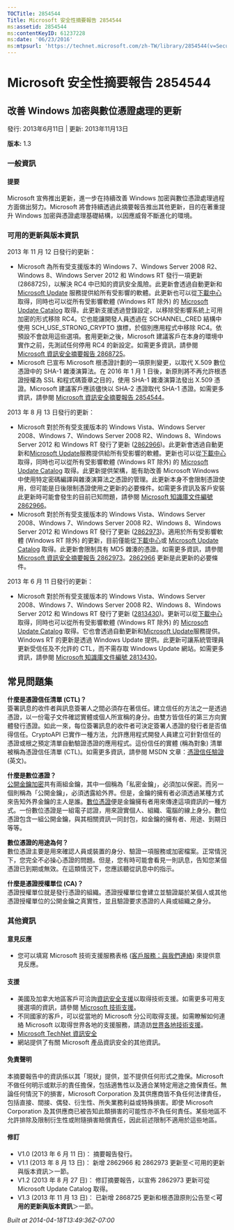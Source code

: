 ```yaml
---
TOCTitle: 2854544
Title: Microsoft 安全性摘要報告 2854544
ms:assetid: 2854544
ms:contentKeyID: 61237228
ms:date: '06/23/2016'
ms:mtpsurl: 'https://technet.microsoft.com/zh-TW/library/2854544(v=Security.10)'
---
```



Microsoft 安全性摘要報告 2854544
================================

改善 Windows 加密與數位憑證處理的更新
-------------------------------------

發行: 2013年6月11日 | 更新: 2013年11月13日

**版本:** 1.3

### 一般資訊

#### 提要

Microsoft 宣佈推出更新，進一步在持續改善 Windows 加密與數位憑證處理過程方面做出努力。Microsoft 將會持續透過此摘要報告推出其他更新，目的在著重提升 Windows 加密與憑證處理基礎結構，以因應威脅不斷進化的環境。

### 可用的更新與版本資訊

2013 年 11 月 12 日發行的更新：

-   Microsoft 為所有受支援版本的 Windows 7、Windows Server 2008 R2、Windows 8、Windows Server 2012 和 Windows RT 發行一項更新 (2868725)，以解決 RC4 中已知的資訊安全風險。此更新會透過自動更新和 [Microsoft Update](https://go.microsoft.com/fwlink/?linkid=40747) 服務提供給所有受影響的軟體。此更新也可以從[下載中心](https://www.microsoft.com/download/default.aspx)取得，同時也可以從所有受影響軟體 (Windows RT 除外) 的 [Microsoft Update Catalog](https://catalog.update.microsoft.com/v7/site/) 取得。此更新支援透過登錄設定，以移除受影響系統上可用加密的形式移除 RC4。它也能讓開發人員透過在 SCHANNEL\_CRED 結構中使用 SCH\_USE\_STRONG\_CRYPTO 旗標，於個別應用程式中移除 RC4。依預設不會啟用這些選項。套用更新之後，Microsoft 建議客戶在本身的環境中實作之前，先測試任何停用 RC4 的新設定。如需更多資訊，請參閱 [Microsoft 資訊安全摘要報告 2868725](https://technet.microsoft.com/zh-tw/security/bulletin)。
-   Microsoft 已宣布 Microsoft 根憑證計劃的一項原則變更，以取代 X.509 數位憑證中的 SHA-1 雜湊演算法。在 2016 年 1 月 1 日後，新原則將不再允許根憑證授權為 SSL 和程式碼簽章之目的，使用 SHA-1 雜湊演算法發出 X.509 憑證。Microsoft 建議客戶應該儘快以 SHA-2 憑證取代 SHA-1 憑證。如需更多資訊，請參閱 [Microsoft 資訊安全摘要報告 2854544](https://technet.microsoft.com/zh-tw/security/bulletin)。

2013 年 8 月 13 日發行的更新：

-   Microsoft 對於所有受支援版本的 Windows Vista、Windows Server 2008、Windows 7、Windows Server 2008 R2、Windows 8、Windows Server 2012 和 Windows RT 發行了更新 ([2862966](https://support.microsoft.com/kb/2862966))。此更新會透過自動更新和[Microsoft Update](https://go.microsoft.com/fwlink/?linkid=40747)服務提供給所有受影響的軟體。更新也可以從[下載中心](https://www.microsoft.com/download/default.aspx)取得，同時也可以從所有受影響軟體 (Windows RT 除外) 的 [Microsoft Update Catalog](https://catalog.update.microsoft.com/v7/site/) 取得。此更新提供架構，能有助改善 Microsoft Windows 中使用特定密碼編譯與雜湊演算法之憑證的管理。此更新本身不會限制憑證使用，但可能是日後限制憑證使用之更新的必要條件。如需更多資訊及客戶安裝此更新時可能會發生的目前已知問題，請參閱 [Microsoft 知識庫文件編號 2862966](https://support.microsoft.com/kb/2862966)。
-   Microsoft 對於所有受支援版本的 Windows Vista、Windows Server 2008、Windows 7、Windows Server 2008 R2、Windows 8、Windows Server 2012 和 Windows RT 發行了更新 ([2862973](https://support.microsoft.com/kb/2862973))。適用於所有受影響軟體 (Windows RT 除外) 的更新，目前僅能從[下載中心](https://www.microsoft.com/download/default.aspx)或 [Microsoft Update Catalog](https://catalog.update.microsoft.com/v7/site/) 取得。此更新會限制具有 MD5 雜湊的憑證。如需更多資訊，請參閱[Microsoft 資訊安全摘要報告 2862973](https://technet.microsoft.com/security/advisory/2862973)。[2862966](https://support.microsoft.com/kb/2862966?ln=zh-tw) 更新是此更新的必要條件。

2013 年 6 月 11 日發行的更新：

-   Microsoft 對於所有受支援版本的 Windows Vista、Windows Server 2008、Windows 7、Windows Server 2008 R2、Windows 8、Windows Server 2012 和 Windows RT 發行了更新 ([2813430](https://support.microsoft.com/kb/2813430))。更新可以從[下載中心](https://www.microsoft.com/download/default.aspx)取得，同時也可以從所有受影響軟體 (Windows RT 除外) 的 [Microsoft Update Catalog](https://catalog.update.microsoft.com/v7/site/) 取得。它也會透過自動更新和[Microsoft Update](https://go.microsoft.com/fwlink/?linkid=40747)服務提供。Windows RT 的更新是透過 Windows Update 提供。此更新可讓系統管理員更新受信任及不允許的 CTL，而不需存取 Windows Update 網站。如需更多資訊，請參閱 [Microsoft 知識庫文件編號 2813430](https://support.microsoft.com/kb/2813430)。

常見問題集
----------


**什麼是憑證信任清單 (CTL)？**  
簽署訊息的收件者與訊息簽署人之間必須存在著信任。建立信任的方法之一是透過憑證，以一份電子文件確認實體或個人所宣稱的身分。由雙方皆信任的第三方向實體發行憑證。如此一來，每位簽署訊息的收件者可決定簽署人憑證的發行者是否值得信任。CryptoAPI 已實作一種方法，允許應用程式開發人員建立可針對信任的憑證或根之預定清單自動驗證憑證的應用程式。這份信任的實體 (稱為對象) 清單被稱為憑證信任清單 (CTL)。如需更多資訊，請參閱 MSDN 文章：[憑證信任驗證](https://msdn.microsoft.com/zh-tw/library/aa376546(v=vs.85).aspx) (英文)。

**什麼是數位憑證？**  
[公開金鑰加密](https://technet.microsoft.com/library/aa998077)共有兩組金鑰，其中一個稱為「私密金鑰」，必須加以保密。而另一個則稱為「公開金鑰」，必須透露給外界。但是，金鑰的擁有者必須透過某種方式來告知外界金鑰的主人是誰。[數位憑證](https://technet.microsoft.com/zh-tw/library/cc962029.aspx)便是金鑰擁有者用來傳達這項資訊的一種方式。一份數位憑證是一組電子認證，用來證實個人、組織、電腦的線上身分。數位憑證包含一組公開金鑰，與其相關資訊一同封包，如金鑰的擁有者、用途、到期日等等。

**數位憑證的用途為何？**  
數位憑證主要是用來確認人員或裝置的身分、驗證一項服務或加密檔案。正常情況下，您完全不必操心憑證的問題。但是，您有時可能會看見一則訊息，告知您某個憑證已到期或無效。在這類情況下，您應該聽從訊息中的指示。

**什麼是憑證授權單位 (CA)？**  
憑證授權單位就是發行憑證的組織。憑證授權單位會建立並驗證屬於某個人或其他憑證授權單位的公開金鑰之真實性，並且驗證要求憑證的人員或組織之身分。

### 其他資訊

#### 意見反應

-   您可以填寫 Microsoft 技術支援服務表格 ([客戶服務：與我們連絡](https://support.microsoft.com/common/survey.aspx?scid=sw;en;1257&showpage=1&ws=technet&sd=tech)) 來提供意見反應。

#### 支援

-   美國及加拿大地區客戶可洽詢[資訊安全支援](https://consumersecuritysupport.microsoft.com/default.aspx?mkt=zh-tw)以取得技術支援。如需更多可用支援選項的資訊，請參閱 [Microsoft 技術支援](https://support.microsoft.com/?ln=zh-tw)。
-   不同國家的客戶，可以從當地的 Microsoft 分公司取得支援。如需瞭解如何連絡 Microsoft 以取得世界各地的支援服務，請造訪[世界各地技術支援](https://support.microsoft.com/common/international.aspx)。
-   [Microsoft TechNet 資訊安全](https://technet.microsoft.com/zh-tw/security/default.aspx)
-   網站提供了有關 Microsoft 產品資訊安全的其他資訊。

#### 免責聲明

本摘要報告中的資訊係以其「現狀」提供，並不提供任何形式之擔保。Microsoft 不做任何明示或默示的責任擔保，包括適售性以及適合某特定用途之擔保責任。無論任何情況下的損害，Microsoft Corporation 及其供應商皆不負任何法律責任，包括直接、間接、偶發、衍生性、所失業務利益或特殊損害。即使 Microsoft Corporation 及其供應商已被告知此類損害的可能性亦不負任何責任。某些地區不允許排除及限制衍生性或附隨損害賠償責任，因此前述限制不適用於這些地區。

#### 修訂

-   V1.0 (2013 年 6 月 11 日)： 摘要報告發行。
-   V1.1 (2013 年 8 月 13 日)： 新增 2862966 和 2862973 更新至＜可用的更新與版本資訊＞一節。
-   V1.2 (2013 年 8 月 27 日)： 修訂摘要報告，以宣佈 2862973 更新可從 Microsoft Update Catalog 取得。
-   V1.3 (2013 年 11 月 13 日)： 已新增 2868725 更新和根憑證原則公告至＜**可用的更新與版本資訊**＞一節。

*Built at 2014-04-18T13:49:36Z-07:00*
